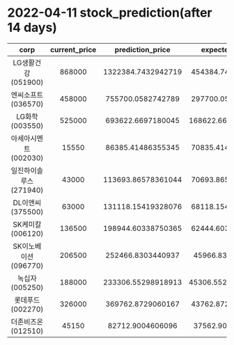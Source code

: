 # 2022-04-11 stock_prediction(after 14 days)

|   corp   |   current_price   |   prediction_price   |   expected_profit   |
|:--------:|:-----------------:|:--------------------:|:-------------------:|
|LG생활건강(051900)|868000|1322384.7432942719|454384.7432942719|
|엔씨소프트(036570)|458000|755700.0582742789|297700.0582742789|
|LG화학(003550)|525000|693622.6697180045|168622.66971800453|
|아세아시멘트(002030)|15550|86385.41486355345|70835.41486355345|
|일진하이솔루스(271940)|43000|113693.86578361044|70693.86578361044|
|DL이앤씨(375500)|63000|131118.15419328076|68118.15419328076|
|SK케미칼(006120)|136500|198944.60338750365|62444.60338750365|
|SK이노베이션(096770)|206500|252466.8303440937|45966.8303440937|
|녹십자(005250)|188000|233306.55298918913|45306.552989189135|
|롯데푸드(002270)|326000|369762.8729060167|43762.87290601671|
|더존비즈온(012510)|45150|82712.9004606096|37562.9004606096|
